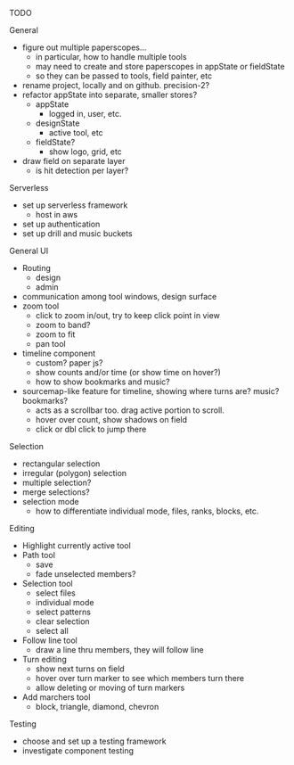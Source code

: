 TODO

General
* figure out multiple paperscopes...
    * in particular, how to handle multiple tools
    * may need to create and store paperscopes in appState or fieldState 
    * so they can be passed to tools, field painter, etc
* rename project, locally and on github.  precision-2?
* refactor appState into separate, smaller stores?
    * appState
        * logged in, user, etc.
    * designState
        * active tool, etc
    * fieldState?
        * show logo, grid, etc
* draw field on separate layer
    * is hit detection per layer?

Serverless
* set up serverless framework
    * host in aws
* set up authentication
* set up drill and music buckets

General UI
* Routing
    * design
    * admin
* communication among tool windows, design surface
* zoom tool
    * click to zoom in/out, try to keep click point in view
    * zoom to band?
    * zoom to fit
    * pan tool
* timeline component
    * custom? paper js? 
    * show counts and/or time (or show time on hover?)
    * how to show bookmarks and music?
* sourcemap-like feature for timeline, showing where turns are? music? bookmarks?
    * acts as a scrollbar too. drag active portion to scroll.
    * hover over count, show shadows on field
    * click or dbl click to jump there

Selection
* rectangular selection
* irregular (polygon) selection
* multiple selection?
* merge selections?
* selection mode
    * how to differentiate individual mode, files, ranks, blocks, etc.

Editing
* Highlight currently active tool
* Path tool
    * save 
    * fade unselected members?
* Selection tool
    * select files
    * individual mode
    * select patterns
    * clear selection
    * select all
* Follow line tool 
    * draw a line thru members, they will follow line
* Turn editing 
    * show next turns on field
    * hover over turn marker to see which members turn there
    * allow deleting or moving of turn markers
* Add marchers tool
    * block, triangle, diamond, chevron

Testing
* choose and set up a testing framework
* investigate component testing
